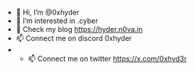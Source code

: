 - 👋 Hi, I’m @0xhyder
- 👀 I’m interested in .cyber
- 🌱 Check my blog https://hyder.n0va.in
- 📫 Connect me on discord 0xhyder
- - 📫 Connect me on twitter https://x.com/0xhyd3r


<!---
dhinesh2022h/dhinesh2022h is a ✨ special ✨ repository because its `README.md` (this file) appears on your GitHub profile.
You can click the Preview link to take a look at your changes.
--->
